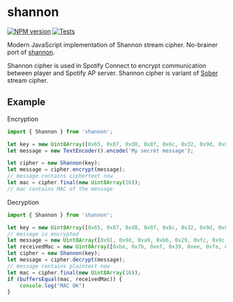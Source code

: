 # shannon

[![NPM version](https://img.shields.io/npm/v/shannon-es.svg)](https://www.npmjs.com/package/shannon-es)
[![Tests](https://github.com/teidesu/shannon-es/actions/workflows/test.yaml/badge.svg)](https://github.com/teidesu/shannon-es/actions/workflows/test.yaml)


Modern JavaScript implementation of Shannon stream cipher. No-brainer port of [shannon](https://github.com/chatoooo/shannon).

Shannon cipher is used in Spotify Connect to encrypt communication between player and Spotify AP server. Shannon cipher
is variant of [Sober](https://en.wikipedia.org/wiki/SOBER) stream cipher.

## Example
Encryption
```javascript
import { Shannon } from 'shannon';

let key = new Uint8Array([0x65, 0x87, 0xd8, 0x8f, 0x6c, 0x32, 0x9d, 0x8a, 0xe4, 0x6b]);
let message = new TextEncoder().encode('My secret message');

let cipher = new Shannon(key);
let message = cipher.encrypt(message);
// message contains ciphertext now
let mac = cipher.final(new Uint8Array(16));
// mac contains MAC of the message
```

Decryption
```javascript
import { Shannon } from 'shannon';

let key = new Uint8Array([0x65, 0x87, 0xd8, 0x8f, 0x6c, 0x32, 0x9d, 0x8a, 0xe4, 0x6b]);
// message is encrypted
let message = new Uint8Array([0x91, 0x9d, 0xa9, 0xb6, 0x29, 0xfc, 0x9c, 0xdd, 0x17, 0x8c, 0x15, 0x31, 0x9a, 0xae, 0xcc, 0x6e, 0xd4]);
let receivedMac = new Uint8Array([0xbe, 0x7b, 0xef, 0x39, 0xee, 0xfe, 0x54, 0xfd, 0x8d, 0xb0, 0xbc, 0x6f, 0xd5, 0x30, 0x35, 0x19]);
let cipher = new Shannon(key);
let message = cipher.decrypt(message);
// message contains plaintext now
let mac = cipher.final(new Uint8Array(16));
if (buffersEqual(mac, receivedMac)) {
	console.log("MAC OK")
}
```